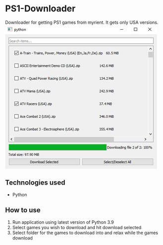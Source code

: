 # PS1-Downloader
Downloader for getting PS1 games from myrient.  It gets only USA versions.
![PS1 Downloader](Images/Screenshot1.png "Download Complete")

## Technologies used
* Python

## How to use
1. Run application using latest version of Python 3.9
2. Select games you wish to download and hit download selected
3. Select folder for the games to download into and relax while the games download

